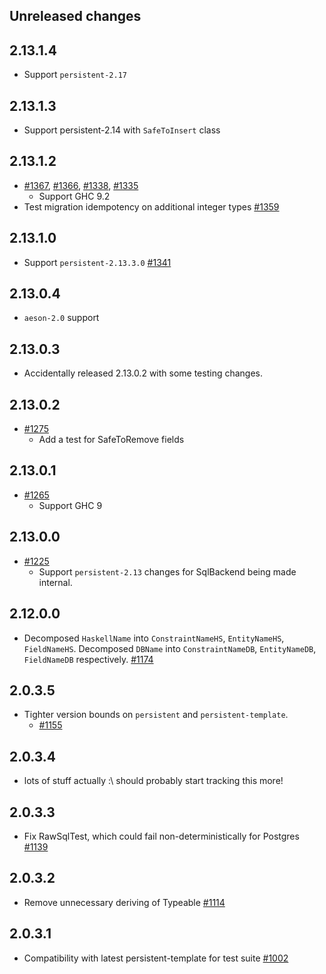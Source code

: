 ## Unreleased changes

## 2.13.1.4

* Support `persistent-2.17`

## 2.13.1.3

* Support persistent-2.14 with `SafeToInsert` class

## 2.13.1.2

* [#1367](https://github.com/yesodweb/persistent/pull/1367),
  [#1366](https://github.com/yesodweb/persistent/pull/1367),
  [#1338](https://github.com/yesodweb/persistent/pull/1338),
  [#1335](https://github.com/yesodweb/persistent/pull/1335)
    * Support GHC 9.2
* Test migration idempotency on additional integer types [#1359](https://github.com/yesodweb/persistent/pull/1359)

## 2.13.1.0

* Support `persistent-2.13.3.0` [#1341](https://github.com/yesodweb/persistent/pull/1341)

## 2.13.0.4

* `aeson-2.0` support

## 2.13.0.3

* Accidentally released 2.13.0.2 with some testing changes.

## 2.13.0.2

* [#1275](https://github.com/yesodweb/persistent/pull/1275)
    * Add a test for SafeToRemove fields

## 2.13.0.1

* [#1265](https://github.com/yesodweb/persistent/pull/1265)
    * Support GHC 9

## 2.13.0.0

* [#1225](https://github.com/yesodweb/persistent/pull/1225)
    * Support `persistent-2.13` changes for SqlBackend being made internal.

## 2.12.0.0

* Decomposed `HaskellName` into `ConstraintNameHS`, `EntityNameHS`, `FieldNameHS`. Decomposed `DBName` into `ConstraintNameDB`, `EntityNameDB`, `FieldNameDB` respectively. [#1174](https://github.com/yesodweb/persistent/pull/1174)

## 2.0.3.5

* Tighter version bounds on `persistent` and `persistent-template`.
    * [#1155](https://github.com/yesodweb/persistent/pull/1155)

## 2.0.3.4

* lots of stuff actually :\ should probably start tracking this more!

## 2.0.3.3

* Fix RawSqlTest, which could fail non-deterministically for Postgres [#1139](https://github.com/yesodweb/persistent/pull/1139)

## 2.0.3.2

* Remove unnecessary deriving of Typeable [#1114](https://github.com/yesodweb/persistent/pull/1114)

## 2.0.3.1

* Compatibility with latest persistent-template for test suite [#1002](https://github.com/yesodweb/persistent/pull/1002/files)
